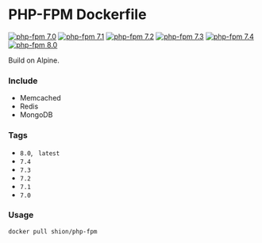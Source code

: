 # PHP-FPM Dockerfile
[![php-fpm 7.0](https://github.com/joyshion/php-fpm-dockerfile/actions/workflows/php70.yml/badge.svg)](https://github.com/joyshion/php-fpm-dockerfile/actions/workflows/php70.yml)
[![php-fpm 7.1](https://github.com/joyshion/php-fpm-dockerfile/actions/workflows/php71.yml/badge.svg)](https://github.com/joyshion/php-fpm-dockerfile/actions/workflows/php71.yml)
[![php-fpm 7.2](https://github.com/joyshion/php-fpm-dockerfile/actions/workflows/php72.yml/badge.svg)](https://github.com/joyshion/php-fpm-dockerfile/actions/workflows/php72.yml)
[![php-fpm 7.3](https://github.com/joyshion/php-fpm-dockerfile/actions/workflows/php73.yml/badge.svg)](https://github.com/joyshion/php-fpm-dockerfile/actions/workflows/php73.yml)
[![php-fpm 7.4](https://github.com/joyshion/php-fpm-dockerfile/actions/workflows/php74.yml/badge.svg)](https://github.com/joyshion/php-fpm-dockerfile/actions/workflows/php74.yml)
[![php-fpm 8.0](https://github.com/joyshion/php-fpm-dockerfile/actions/workflows/php80.yml/badge.svg)](https://github.com/joyshion/php-fpm-dockerfile/actions/workflows/php80.yml)

Build on Alpine. 

### Include
- Memcached
- Redis
- MongoDB

### Tags
- `8.0`, ` latest`
- `7.4`
- `7.3`
- `7.2`
- `7.1`
- `7.0`

### Usage
```sh
docker pull shion/php-fpm
```
